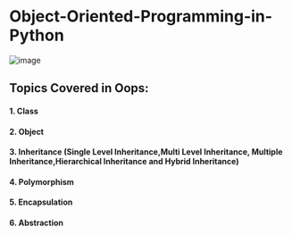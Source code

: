 # Object-Oriented-Programming-in-Python

![image](https://user-images.githubusercontent.com/69152112/216766121-b2d23239-adf0-490e-b5fb-5957062fde02.png)

## Topics Covered in Oops:

#### 1. Class
#### 2. Object
#### 3. Inheritance (Single Level Inheritance,Multi Level Inheritance, Multiple Inheritance,Hierarchical Inheritance and Hybrid Inheritance)
#### 4. Polymorphism
#### 5. Encapsulation
#### 6. Abstraction
